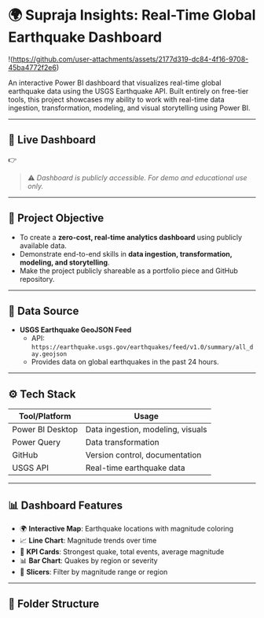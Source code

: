 
# 🌍 Supraja Insights: Real-Time Global Earthquake Dashboard

!(https://github.com/user-attachments/assets/2177d319-dc84-4f16-9708-45ba4772f2e6)


An interactive Power BI dashboard that visualizes real-time global earthquake data using the USGS Earthquake API. Built entirely on free-tier tools, this project showcases my ability to work with real-time data ingestion, transformation, modeling, and visual storytelling using Power BI.

---

## 🚀 Live Dashboard

👉 

> ⚠️ *Dashboard is publicly accessible. For demo and educational use only.*

---

## 🧠 Project Objective

- To create a **zero-cost, real-time analytics dashboard** using publicly available data.
- Demonstrate end-to-end skills in **data ingestion, transformation, modeling, and storytelling**.
- Make the project publicly shareable as a portfolio piece and GitHub repository.

---

## 🔗 Data Source

- **USGS Earthquake GeoJSON Feed**
  - API: `https://earthquake.usgs.gov/earthquakes/feed/v1.0/summary/all_day.geojson`
  - Provides data on global earthquakes in the past 24 hours.

---

## ⚙️ Tech Stack

| Tool/Platform     | Usage                          |
|------------------|---------------------------------|
| Power BI Desktop | Data ingestion, modeling, visuals |
| Power Query       | Data transformation             |
| GitHub            | Version control, documentation  |
| USGS API          | Real-time earthquake data       |

---

## 📊 Dashboard Features

- 🌍 **Interactive Map**: Earthquake locations with magnitude coloring
- 📈 **Line Chart**: Magnitude trends over time
- 🔢 **KPI Cards**: Strongest quake, total events, average magnitude
- 📊 **Bar Chart**: Quakes by region or severity
- 🔎 **Slicers**: Filter by magnitude range or region

---

## 📁 Folder Structure

